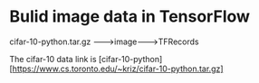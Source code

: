 # Bulid image data in TensorFlow
cifar-10-python.tar.gz --->image--->TFRecords 

The cifar-10 data link is 
[cifar-10-python][https://www.cs.toronto.edu/~kriz/cifar-10-python.tar.gz]
